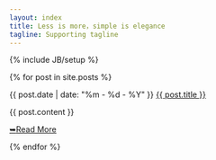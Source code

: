 ```yaml
---
layout: index
title: Less is more，simple is elegance
tagline: Supporting tagline
---
```

{% include JB/setup %}




<div id="category">
  {% for post in site.posts %}
    <div class="item">
    <p>
    	<span  class="date">{{ post.date | date: "%m - %d - %Y" }}</span>
    	<span  class="title"><a href="{{ BASE_PATH }}{{ post.url }}" class="title">{{ post.title }}</a></span>
    </p> 
    <div class="content">
    {{ post.content }}
    </div>
    <p class="preadmore"><a href="{{ BASE_PATH }}{{ post.url }}" alt="Read More" class="readmore"><span>&#10149;</span>Read More</a></p>
    </div>
  {% endfor %}
</div>



